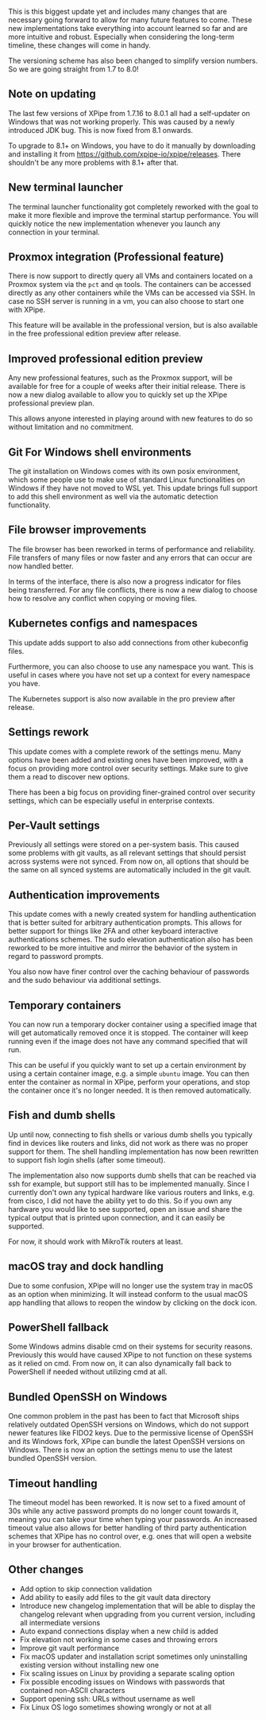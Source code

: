 This is this biggest update yet and includes many changes that are necessary going forward to allow for many future features to come. These new implementations take everything into account learned so far and are more intuitive and robust. Especially when considering the long-term timeline, these changes will come in handy.

The versioning scheme has also been changed to simplify version numbers. So we are going straight from 1.7 to 8.0!

## Note on updating

The last few versions of XPipe from 1.7.16 to 8.0.1 all had a self-updater on Windows that was not working properly. This was caused by a newly introduced JDK bug. This is now fixed from 8.1 onwards.

To upgrade to 8.1+ on Windows, you have to do it manually by downloading and installing it from https://github.com/xpipe-io/xpipe/releases. There shouldn't be any more problems with 8.1+ after that.

## New terminal launcher

The terminal launcher functionality got completely reworked with the goal to make it more flexible and improve the terminal startup performance. You will quickly notice the new implementation whenever you launch any connection in your terminal.

## Proxmox integration (Professional feature)

There is now support to directly query all VMs and containers located on a Proxmox system via the `pct` and `qm` tools. The containers can be accessed directly as any other containers while the VMs can be accessed via SSH. In case no SSH server is running in a vm, you can also choose to start one with XPipe.

This feature will be available in the professional version, but is also available in the free professional edition preview after release.

## Improved professional edition preview

Any new professional features, such as the Proxmox support, will be available for free for a couple of weeks after their initial release. There is now a new dialog available to allow you to quickly set up the XPipe professional preview plan.

This allows anyone interested in playing around with new features to do so without limitation and no commitment.

## Git For Windows shell environments

The git installation on Windows comes with its own posix environment, which some people use to make use of standard Linux functionalities on Windows if they have not moved to WSL yet. This update brings full support to add this shell environment as well via the automatic detection functionality.

## File browser improvements

The file browser has been reworked in terms of performance and reliability. File transfers of many files or now faster and any errors that can occur are now handled better.

In terms of the interface, there is also now a progress indicator for files being transferred. For any file conflicts, there is now a new dialog to choose how to resolve any conflict when copying or moving files.

## Kubernetes configs and namespaces

This update adds support to also add connections from other kubeconfig files.

Furthermore, you can also choose to use any namespace you want. This is useful in cases where you have not set up a context for every namespace you have.

The Kubernetes support is also now available in the pro preview after release.

## Settings rework

This update comes with a complete rework of the settings menu. Many options have been added and existing ones have been improved, with a focus on providing more control over security settings. Make sure to give them a read to discover new options.

There has been a big focus on providing finer-grained control over security settings, which can be especially useful in enterprise contexts.

## Per-Vault settings

Previously all settings were stored on a per-system basis. This caused some problems with git vaults, as all relevant settings that should persist across systems were not synced. From now on, all options that should be the same on all synced systems are automatically included in the git vault.

## Authentication improvements

This update comes with a newly created system for handling authentication that is better suited for arbitrary authentication prompts. This allows for better support for things like 2FA and other keyboard interactive authentications schemes. The sudo elevation authentication also has been reworked to be more intuitive and mirror the behavior of the system in regard to password prompts.

You also now have finer control over the caching behaviour of passwords and the sudo behaviour via additional settings.

## Temporary containers

You can now run a temporary docker container using a specified image that will get automatically removed once it is stopped. The container will keep running even if the image does not have any command specified that will run.

This can be useful if you quickly want to set up a certain environment by using a certain container image, e.g. a simple `ubuntu` image. You can then enter the container as normal in XPipe, perform your operations, and stop the container once it's no longer needed. It is then removed automatically.

## Fish and dumb shells

Up until now, connecting to fish shells or various dumb shells you typically find in devices like routers and links, did not work as there was no proper support for them. The shell handling implementation has now been rewritten to support fish login shells (after some timeout).

The implementation also now supports dumb shells that can be reached via ssh for example, but support still has to be implemented manually. Since I currently don't own any typical hardware like various routers and links, e.g. from cisco, I did not have the ability yet to do this. So if you own any hardware you would like to see supported, open an issue and share the typical output that is printed upon connection, and it can easily be supported.

For now, it should work with MikroTik routers at least.

## macOS tray and dock handling

Due to some confusion, XPipe will no longer use the system tray in macOS as an option when minimizing. It will instead conform to the usual macOS app handling that allows to reopen the window by clicking on the dock icon.

## PowerShell fallback

Some Windows admins disable cmd on their systems for security reasons. Previously this would have caused XPipe to not function on these systems as it relied on cmd. From now on, it can also dynamically fall back to PowerShell if needed without utilizing cmd at all.

## Bundled OpenSSH on Windows

One common problem in the past has been to fact that Microsoft ships relatively outdated OpenSSH versions on Windows, which do not support newer features like FIDO2 keys. Due to the permissive license of OpenSSH and its Windows fork, XPipe can bundle the latest OpenSSH versions on Windows. There is now an option the settings menu to use the latest bundled OpenSSH version.

## Timeout handling

The timeout model has been reworked. It is now set to a fixed amount of 30s while any active password prompts do no longer count towards it, meaning you can take your time when typing your passwords. An increased timeout value also allows for better handling of third party authentication schemes that XPipe has no control over, e.g. ones that will open a website in your browser for authentication.

## Other changes

- Add option to skip connection validation
- Add ability to easily add files to the git vault data directory
- Introduce new changelog implementation that will be able to display the changelog relevant when upgrading from you current version, including all intermediate versions
- Auto expand connections display when a new child is added
- Fix elevation not working in some cases and throwing errors
- Improve git vault performance
- Fix macOS updater and installation script sometimes only uninstalling existing version without installing new one
- Fix scaling issues on Linux by providing a separate scaling option
- Fix possible encoding issues on Windows with passwords that contained non-ASCII characters
- Support opening ssh: URLs without username as well
- Fix Linux OS logo sometimes showing wrongly or not at all
